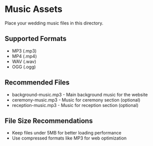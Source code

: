 # Music Assets

Place your wedding music files in this directory.

## Supported Formats

- MP3 (.mp3)
- MP4 (.mp4)
- WAV (.wav)
- OGG (.ogg)

## Recommended Files

- background-music.mp3 - Main background music for the website
- ceremony-music.mp3 - Music for ceremony section (optional)
- reception-music.mp3 - Music for reception section (optional)

## File Size Recommendations

- Keep files under 5MB for better loading performance
- Use compressed formats like MP3 for web optimization
